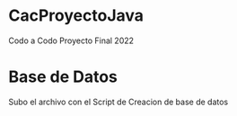# CacProyectoJava
Codo a Codo Proyecto Final 2022
# Base de Datos 
Subo el archivo con el Script de Creacion de base de datos
